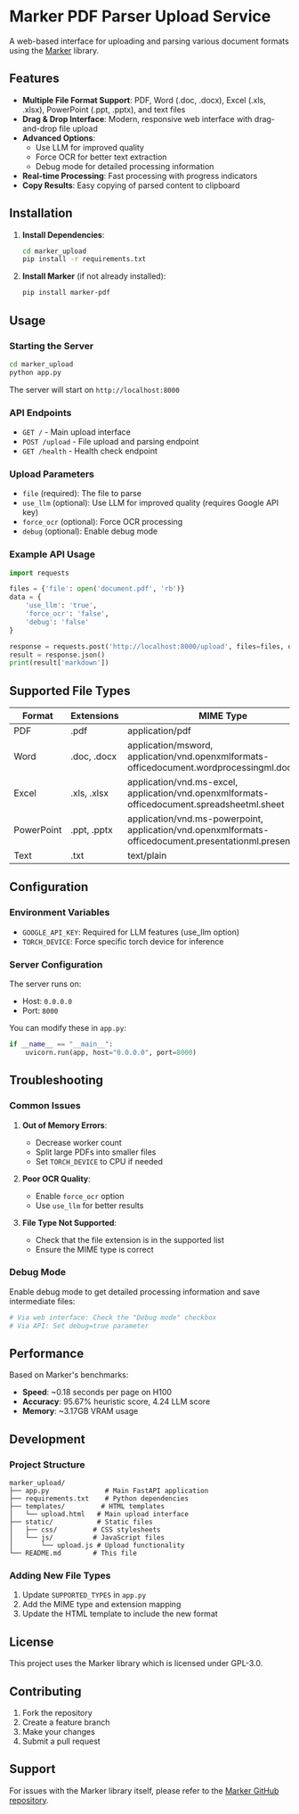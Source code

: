 # Marker PDF Parser Upload Service

A web-based interface for uploading and parsing various document formats using the [Marker](https://github.com/datalab-to/marker) library.

## Features

- **Multiple File Format Support**: PDF, Word (.doc, .docx), Excel (.xls, .xlsx), PowerPoint (.ppt, .pptx), and text files
- **Drag & Drop Interface**: Modern, responsive web interface with drag-and-drop file upload
- **Advanced Options**:
  - Use LLM for improved quality
  - Force OCR for better text extraction
  - Debug mode for detailed processing information
- **Real-time Processing**: Fast processing with progress indicators
- **Copy Results**: Easy copying of parsed content to clipboard

## Installation

1. **Install Dependencies**:
   ```bash
   cd marker_upload
   pip install -r requirements.txt
   ```

2. **Install Marker** (if not already installed):
   ```bash
   pip install marker-pdf
   ```

## Usage

### Starting the Server

```bash
cd marker_upload
python app.py
```

The server will start on `http://localhost:8000`

### API Endpoints

- `GET /` - Main upload interface
- `POST /upload` - File upload and parsing endpoint
- `GET /health` - Health check endpoint

### Upload Parameters

- `file` (required): The file to parse
- `use_llm` (optional): Use LLM for improved quality (requires Google API key)
- `force_ocr` (optional): Force OCR processing
- `debug` (optional): Enable debug mode

### Example API Usage

```python
import requests

files = {'file': open('document.pdf', 'rb')}
data = {
    'use_llm': 'true',
    'force_ocr': 'false',
    'debug': 'false'
}

response = requests.post('http://localhost:8000/upload', files=files, data=data)
result = response.json()
print(result['markdown'])
```

## Supported File Types

| Format | Extensions | MIME Type |
|--------|------------|-----------|
| PDF | .pdf | application/pdf |
| Word | .doc, .docx | application/msword, application/vnd.openxmlformats-officedocument.wordprocessingml.document |
| Excel | .xls, .xlsx | application/vnd.ms-excel, application/vnd.openxmlformats-officedocument.spreadsheetml.sheet |
| PowerPoint | .ppt, .pptx | application/vnd.ms-powerpoint, application/vnd.openxmlformats-officedocument.presentationml.presentation |
| Text | .txt | text/plain |

## Configuration

### Environment Variables

- `GOOGLE_API_KEY`: Required for LLM features (use_llm option)
- `TORCH_DEVICE`: Force specific torch device for inference

### Server Configuration

The server runs on:
- Host: `0.0.0.0`
- Port: `8000`

You can modify these in `app.py`:

```python
if __name__ == "__main__":
    uvicorn.run(app, host="0.0.0.0", port=8000)
```

## Troubleshooting

### Common Issues

1. **Out of Memory Errors**:
   - Decrease worker count
   - Split large PDFs into smaller files
   - Set `TORCH_DEVICE` to CPU if needed

2. **Poor OCR Quality**:
   - Enable `force_ocr` option
   - Use `use_llm` for better results

3. **File Type Not Supported**:
   - Check that the file extension is in the supported list
   - Ensure the MIME type is correct

### Debug Mode

Enable debug mode to get detailed processing information and save intermediate files:

```bash
# Via web interface: Check the "Debug mode" checkbox
# Via API: Set debug=true parameter
```

## Performance

Based on Marker's benchmarks:
- **Speed**: ~0.18 seconds per page on H100
- **Accuracy**: 95.67% heuristic score, 4.24 LLM score
- **Memory**: ~3.17GB VRAM usage

## Development

### Project Structure

```
marker_upload/
├── app.py              # Main FastAPI application
├── requirements.txt    # Python dependencies
├── templates/         # HTML templates
│   └── upload.html   # Main upload interface
├── static/           # Static files
│   ├── css/         # CSS stylesheets
│   └── js/          # JavaScript files
│       └── upload.js # Upload functionality
└── README.md        # This file
```

### Adding New File Types

1. Update `SUPPORTED_TYPES` in `app.py`
2. Add the MIME type and extension mapping
3. Update the HTML template to include the new format

## License

This project uses the Marker library which is licensed under GPL-3.0.

## Contributing

1. Fork the repository
2. Create a feature branch
3. Make your changes
4. Submit a pull request

## Support

For issues with the Marker library itself, please refer to the [Marker GitHub repository](https://github.com/datalab-to/marker).
